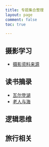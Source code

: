 ```yaml
---
title: 专题集合整理
layout: page
comment: false
toc: true

---
```


## 摄影学习
* [摄影资料来源](/posts/20170227-notes-photograph)


## 读书摘录
* [瓦尔登湖](/posts/20170109-extract-walden)
* [老人与海](/posts/20170216-extract-the-old-man-and-the-sea)

## 逻辑思维


## 旅行相关

